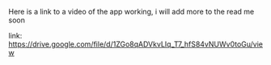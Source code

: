 Here is a link to a video of the app working, i will add more to the read me soon

link:  https://drive.google.com/file/d/1ZGo8qADVkvLIq_T7_hfS84vNUWv0toGu/view
